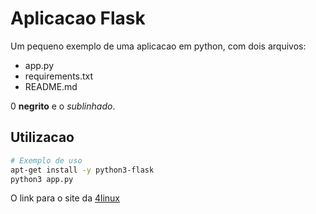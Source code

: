 # Aplicacao Flask

Um pequeno exemplo de uma aplicacao em python, com dois arquivos:

- app.py
- requirements.txt
- README.md

0 **negrito** e o *sublinhado*.

## Utilizacao

```bash
# Exemplo de uso
apt-get install -y python3-flask
python3 app.py
```
O link para o site da [4linux](https://4linux.com.br)
